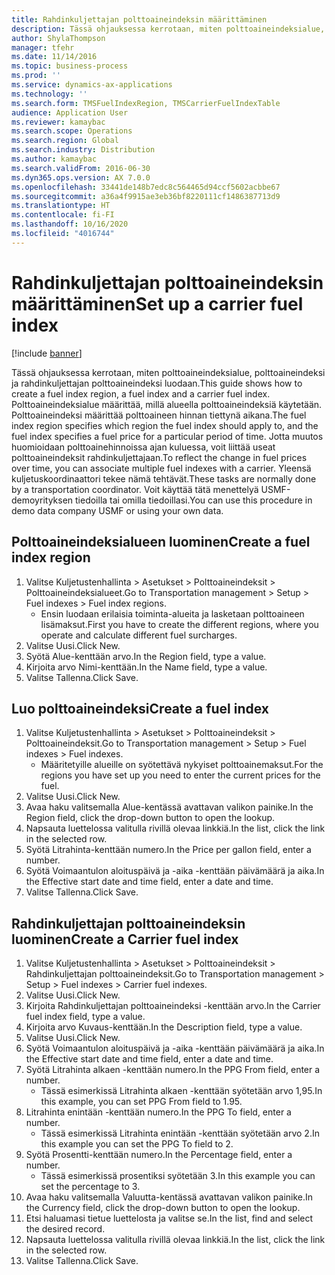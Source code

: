 ```yaml
---
title: Rahdinkuljettajan polttoaineindeksin määrittäminen
description: Tässä ohjauksessa kerrotaan, miten polttoaineindeksialue, polttoaineindeksi ja rahdinkuljettajan polttoaineindeksi luodaan.
author: ShylaThompson
manager: tfehr
ms.date: 11/14/2016
ms.topic: business-process
ms.prod: ''
ms.service: dynamics-ax-applications
ms.technology: ''
ms.search.form: TMSFuelIndexRegion, TMSCarrierFuelIndexTable
audience: Application User
ms.reviewer: kamaybac
ms.search.scope: Operations
ms.search.region: Global
ms.search.industry: Distribution
ms.author: kamaybac
ms.search.validFrom: 2016-06-30
ms.dyn365.ops.version: AX 7.0.0
ms.openlocfilehash: 33441de148b7edc8c564465d94ccf5602acbbe67
ms.sourcegitcommit: a36a4f9915ae3eb36bf8220111cf1486387713d9
ms.translationtype: HT
ms.contentlocale: fi-FI
ms.lasthandoff: 10/16/2020
ms.locfileid: "4016744"
---
```

# <a name="set-up-a-carrier-fuel-index"></a><span data-ttu-id="e3cd6-103">Rahdinkuljettajan polttoaineindeksin määrittäminen</span><span class="sxs-lookup"><span data-stu-id="e3cd6-103">Set up a carrier fuel index</span></span>

[!include [banner](../../includes/banner.md)]

<span data-ttu-id="e3cd6-104">Tässä ohjauksessa kerrotaan, miten polttoaineindeksialue, polttoaineindeksi ja rahdinkuljettajan polttoaineindeksi luodaan.</span><span class="sxs-lookup"><span data-stu-id="e3cd6-104">This guide shows how to create a fuel index region, a fuel index and a carrier fuel index.</span></span> <span data-ttu-id="e3cd6-105">Polttoaineindeksialue määrittää, millä alueella polttoaineindeksiä käytetään. Polttoaineindeksi määrittää polttoaineen hinnan tiettynä aikana.</span><span class="sxs-lookup"><span data-stu-id="e3cd6-105">The fuel index region specifies which region the fuel index should apply to, and the fuel index specifies a fuel price for a particular period of time.</span></span> <span data-ttu-id="e3cd6-106">Jotta muutos huomioidaan polttoainehinnoissa ajan kuluessa, voit liittää useat polttoaineindeksit rahdinkuljettajaan.</span><span class="sxs-lookup"><span data-stu-id="e3cd6-106">To reflect the change in fuel prices over time, you can associate multiple fuel indexes with a carrier.</span></span>  <span data-ttu-id="e3cd6-107">Yleensä kuljetuskoordinaattori tekee nämä tehtävät.</span><span class="sxs-lookup"><span data-stu-id="e3cd6-107">These tasks are normally done by a transportation coordinator.</span></span> <span data-ttu-id="e3cd6-108">Voit käyttää tätä menettelyä USMF-demoyrityksen tiedoilla tai omilla tiedoillasi.</span><span class="sxs-lookup"><span data-stu-id="e3cd6-108">You can use this procedure in demo data company USMF or using your own data.</span></span>


## <a name="create-a-fuel-index-region"></a><span data-ttu-id="e3cd6-109">Polttoaineindeksialueen luominen</span><span class="sxs-lookup"><span data-stu-id="e3cd6-109">Create a fuel index region</span></span>
1. <span data-ttu-id="e3cd6-110">Valitse Kuljetustenhallinta > Asetukset > Polttoaineindeksit > Polttoaineindeksialueet.</span><span class="sxs-lookup"><span data-stu-id="e3cd6-110">Go to Transportation management > Setup > Fuel indexes > Fuel index regions.</span></span>
    * <span data-ttu-id="e3cd6-111">Ensin luodaan erilaisia toiminta-alueita ja lasketaan polttoaineen lisämaksut.</span><span class="sxs-lookup"><span data-stu-id="e3cd6-111">First you have to create the different regions, where you operate and calculate different fuel surcharges.</span></span>  
2. <span data-ttu-id="e3cd6-112">Valitse Uusi.</span><span class="sxs-lookup"><span data-stu-id="e3cd6-112">Click New.</span></span>
3. <span data-ttu-id="e3cd6-113">Syötä Alue-kenttään arvo.</span><span class="sxs-lookup"><span data-stu-id="e3cd6-113">In the Region field, type a value.</span></span>
4. <span data-ttu-id="e3cd6-114">Kirjoita arvo Nimi-kenttään.</span><span class="sxs-lookup"><span data-stu-id="e3cd6-114">In the Name field, type a value.</span></span>
5. <span data-ttu-id="e3cd6-115">Valitse Tallenna.</span><span class="sxs-lookup"><span data-stu-id="e3cd6-115">Click Save.</span></span>

## <a name="create-a-fuel-index"></a><span data-ttu-id="e3cd6-116">Luo polttoaineindeksi</span><span class="sxs-lookup"><span data-stu-id="e3cd6-116">Create a fuel index</span></span>
1. <span data-ttu-id="e3cd6-117">Valitse Kuljetustenhallinta > Asetukset > Polttoaineindeksit > Polttoaineindeksit.</span><span class="sxs-lookup"><span data-stu-id="e3cd6-117">Go to Transportation management > Setup > Fuel indexes > Fuel indexes.</span></span>
    * <span data-ttu-id="e3cd6-118">Määritetyille alueille on syötettävä nykyiset polttoainemaksut.</span><span class="sxs-lookup"><span data-stu-id="e3cd6-118">For the regions you have set up you need to enter the current prices for the fuel.</span></span>  
2. <span data-ttu-id="e3cd6-119">Valitse Uusi.</span><span class="sxs-lookup"><span data-stu-id="e3cd6-119">Click New.</span></span>
3. <span data-ttu-id="e3cd6-120">Avaa haku valitsemalla Alue-kentässä avattavan valikon painike.</span><span class="sxs-lookup"><span data-stu-id="e3cd6-120">In the Region field, click the drop-down button to open the lookup.</span></span>
4. <span data-ttu-id="e3cd6-121">Napsauta luettelossa valitulla rivillä olevaa linkkiä.</span><span class="sxs-lookup"><span data-stu-id="e3cd6-121">In the list, click the link in the selected row.</span></span>
5. <span data-ttu-id="e3cd6-122">Syötä Litrahinta-kenttään numero.</span><span class="sxs-lookup"><span data-stu-id="e3cd6-122">In the Price per gallon field, enter a number.</span></span>
6. <span data-ttu-id="e3cd6-123">Syötä Voimaantulon aloituspäivä ja -aika -kenttään päivämäärä ja aika.</span><span class="sxs-lookup"><span data-stu-id="e3cd6-123">In the Effective start date and time field, enter a date and time.</span></span>
7. <span data-ttu-id="e3cd6-124">Valitse Tallenna.</span><span class="sxs-lookup"><span data-stu-id="e3cd6-124">Click Save.</span></span>

## <a name="create-a-carrier-fuel-index"></a><span data-ttu-id="e3cd6-125">Rahdinkuljettajan polttoaineindeksin luominen</span><span class="sxs-lookup"><span data-stu-id="e3cd6-125">Create a Carrier fuel index</span></span>
1. <span data-ttu-id="e3cd6-126">Valitse Kuljetustenhallinta > Asetukset > Polttoaineindeksit > Rahdinkuljettajan polttoaineindeksit.</span><span class="sxs-lookup"><span data-stu-id="e3cd6-126">Go to Transportation management > Setup > Fuel indexes > Carrier fuel indexes.</span></span>
2. <span data-ttu-id="e3cd6-127">Valitse Uusi.</span><span class="sxs-lookup"><span data-stu-id="e3cd6-127">Click New.</span></span>
3. <span data-ttu-id="e3cd6-128">Kirjoita Rahdinkuljettajan polttoaineindeksi -kenttään arvo.</span><span class="sxs-lookup"><span data-stu-id="e3cd6-128">In the Carrier fuel index field, type a value.</span></span>
4. <span data-ttu-id="e3cd6-129">Kirjoita arvo Kuvaus-kenttään.</span><span class="sxs-lookup"><span data-stu-id="e3cd6-129">In the Description field, type a value.</span></span>
5. <span data-ttu-id="e3cd6-130">Valitse Uusi.</span><span class="sxs-lookup"><span data-stu-id="e3cd6-130">Click New.</span></span>
6. <span data-ttu-id="e3cd6-131">Syötä Voimaantulon aloituspäivä ja -aika -kenttään päivämäärä ja aika.</span><span class="sxs-lookup"><span data-stu-id="e3cd6-131">In the Effective start date and time field, enter a date and time.</span></span>
7. <span data-ttu-id="e3cd6-132">Syötä Litrahinta alkaen -kenttään numero.</span><span class="sxs-lookup"><span data-stu-id="e3cd6-132">In the PPG From field, enter a number.</span></span>
    * <span data-ttu-id="e3cd6-133">Tässä esimerkissä Litrahinta alkaen -kenttään syötetään arvo 1,95.</span><span class="sxs-lookup"><span data-stu-id="e3cd6-133">In this example, you can set PPG From field to 1.95.</span></span>  
8. <span data-ttu-id="e3cd6-134">Litrahinta enintään -kenttään numero.</span><span class="sxs-lookup"><span data-stu-id="e3cd6-134">In the PPG To field, enter a number.</span></span>
    * <span data-ttu-id="e3cd6-135">Tässä esimerkissä Litrahinta enintään -kenttään syötetään arvo 2.</span><span class="sxs-lookup"><span data-stu-id="e3cd6-135">In this example you can set the PPG To field to 2.</span></span>  
9. <span data-ttu-id="e3cd6-136">Syötä Prosentti-kenttään numero.</span><span class="sxs-lookup"><span data-stu-id="e3cd6-136">In the Percentage field, enter a number.</span></span>
    * <span data-ttu-id="e3cd6-137">Tässä esimerkissä prosentiksi syötetään 3.</span><span class="sxs-lookup"><span data-stu-id="e3cd6-137">In this example you can set the percentage to 3.</span></span>  
10. <span data-ttu-id="e3cd6-138">Avaa haku valitsemalla Valuutta-kentässä avattavan valikon painike.</span><span class="sxs-lookup"><span data-stu-id="e3cd6-138">In the Currency field, click the drop-down button to open the lookup.</span></span>
11. <span data-ttu-id="e3cd6-139">Etsi haluamasi tietue luettelosta ja valitse se.</span><span class="sxs-lookup"><span data-stu-id="e3cd6-139">In the list, find and select the desired record.</span></span>
12. <span data-ttu-id="e3cd6-140">Napsauta luettelossa valitulla rivillä olevaa linkkiä.</span><span class="sxs-lookup"><span data-stu-id="e3cd6-140">In the list, click the link in the selected row.</span></span>
13. <span data-ttu-id="e3cd6-141">Valitse Tallenna.</span><span class="sxs-lookup"><span data-stu-id="e3cd6-141">Click Save.</span></span>

